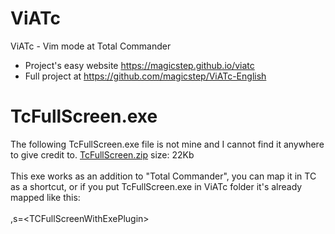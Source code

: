 ViATc
=====
ViATc - Vim mode at Total Commander  
- Project's easy website <a href="https://magicstep.github.io/viatc">https://magicstep.github.io/viatc</a>
- Full project at <a href="https://github.com/magicstep/ViATc-English">https://github.com/magicstep/ViATc-English</a>   

TcFullScreen.exe 
=================
The following TcFullScreen.exe file is not mine and I cannot find it anywhere to give credit to.
<A href="TcFullScreen.zip" >TcFullScreen.zip</a> size: 22Kb<br>  
This exe works as an addition to "Total Commander", you can map it in TC as a shortcut, or if you put TcFullScreen.exe in ViATc folder it's already mapped like this:   <br>  
,s=&lt;TCFullScreenWithExePlugin&gt;



